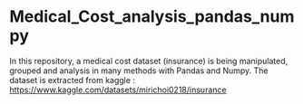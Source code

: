 # Medical_Cost_analysis_pandas_numpy
In this repository, a medical cost dataset (insurance) is being manipulated, grouped and analysis in many methods with Pandas and Numpy. 
The dataset is extracted from kaggle :
https://www.kaggle.com/datasets/mirichoi0218/insurance
